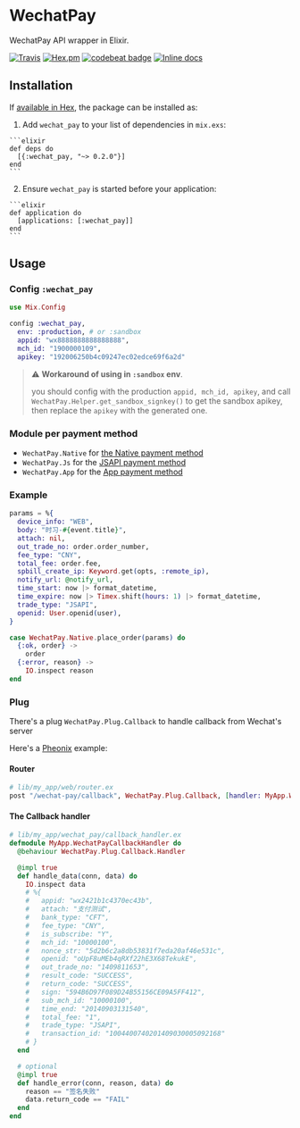 # WechatPay

WechatPay API wrapper in Elixir.

[![Travis](https://img.shields.io/travis/linjunpop/wechat_pay.svg)](https://travis-ci.org/linjunpop/wechat_pay)
[![Hex.pm](https://img.shields.io/hexpm/v/wechat_pay.svg)](https://hex.pm/packages/wechat_pay)
[![codebeat badge](https://codebeat.co/badges/35908fb7-9d5b-4622-b75b-93b69aea416b)](https://codebeat.co/projects/github-com-linjunpop-wechat_pay-master)
[![Inline docs](http://inch-ci.org/github/linjunpop/wechat_pay.svg)](http://inch-ci.org/github/linjunpop/wechat_pay)

## Installation

If [available in Hex](https://hex.pm/docs/publish), the package can be installed as:

  1. Add `wechat_pay` to your list of dependencies in `mix.exs`:

    ```elixir
    def deps do
      [{:wechat_pay, "~> 0.2.0"}]
    end
    ```

  2. Ensure `wechat_pay` is started before your application:

    ```elixir
    def application do
      [applications: [:wechat_pay]]
    end
    ```

## Usage

### Config `:wechat_pay`

```elixir
use Mix.Config

config :wechat_pay,
  env: :production, # or :sandbox
  appid: "wx8888888888888888",
  mch_id: "1900000109",
  apikey: "192006250b4c09247ec02edce69f6a2d"
```

> ⚠️ **Workaround of using in `:sandbox` env**.
>
> you should config with the production `appid, mch_id, apikey`,
> and call `WechatPay.Helper.get_sandbox_signkey()` to get the sandbox apikey,
> then replace the `apikey` with the generated one.

### Module per payment method

* `WechatPay.Native` for [the Native payment method](https://pay.weixin.qq.com/wiki/doc/api/native.php?chapter=6_1)
* `WechatPay.Js` for the [JSAPI payment method](https://pay.weixin.qq.com/wiki/doc/api/jsapi.php?chapter=7_1)
* `WechatPay.App` for the [App payment method](https://pay.weixin.qq.com/wiki/doc/api/app/app.php?chapter=8_1)

### Example

```elixir
params = %{
  device_info: "WEB",
  body: "时习-#{event.title}",
  attach: nil,
  out_trade_no: order.order_number,
  fee_type: "CNY",
  total_fee: order.fee,
  spbill_create_ip: Keyword.get(opts, :remote_ip),
  notify_url: @notify_url,
  time_start: now |> format_datetime,
  time_expire: now |> Timex.shift(hours: 1) |> format_datetime,
  trade_type: "JSAPI",
  openid: User.openid(user),
}

case WechatPay.Native.place_order(params) do
  {:ok, order} ->
    order
  {:error, reason} ->
    IO.inspect reason
end
```

### Plug

There's a plug `WechatPay.Plug.Callback` to handle callback from Wechat's server

Here's a [Pheonix](http://www.phoenixframework.org) example:

#### Router

```elixir
# lib/my_app/web/router.ex
post "/wechat-pay/callback", WechatPay.Plug.Callback, [handler: MyApp.WechatPay.CallbackHandler]
```

#### The Callback handler

```elixir
# lib/my_app/wechat_pay/callback_handler.ex
defmodule MyApp.WechatPayCallbackHandler do
  @behaviour WechatPay.Plug.Callback.Handler

  @impl true
  def handle_data(conn, data) do
    IO.inspect data
    # %{
    #   appid: "wx2421b1c4370ec43b",
    #   attach: "支付测试",
    #   bank_type: "CFT",
    #   fee_type: "CNY",
    #   is_subscribe: "Y",
    #   mch_id: "10000100",
    #   nonce_str: "5d2b6c2a8db53831f7eda20af46e531c",
    #   openid: "oUpF8uMEb4qRXf22hE3X68TekukE",
    #   out_trade_no: "1409811653",
    #   result_code: "SUCCESS",
    #   return_code: "SUCCESS",
    #   sign: "594B6D97F089D24B55156CE09A5FF412",
    #   sub_mch_id: "10000100",
    #   time_end: "20140903131540",
    #   total_fee: "1",
    #   trade_type: "JSAPI",
    #   transaction_id: "1004400740201409030005092168"
    # }
  end

  # optional
  @impl true
  def handle_error(conn, reason, data) do
    reason == "签名失败"
    data.return_code == "FAIL"
  end
end
```

